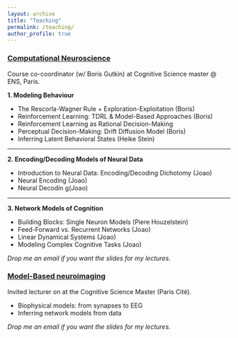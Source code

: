 ```yaml
---
layout: archive
title: "Teaching"
permalink: /teaching/
author_profile: true
---
```



### [Computational Neuroscience](https://master-cognitive-science.ens.psl.eu/en/program/first-year-program-17281) 
Course co-coordinator (w/ Boris Gutkin) at Cognitive Science master @ ENS, Paris.


**1. Modeling Behaviour**

- The Rescorla-Wagner Rule + Exploration-Exploitation (Boris)
- Reinforcement Learning: TDRL & Model-Based Approaches (Boris)
- Reinforcement Learning as Rational Decision-Making  
- Perceptual Decision-Making: Drift Diffusion Model (Boris)  
- Inferring Latent Behavioral States (Heike Stein)

---

**2. Encoding/Decoding Models of Neural Data**

- Introduction to Neural Data: Encoding/Decoding Dichotomy (Joao)
- Neural Encoding (Joao)
- Neural Decodin g(Joao)

---

**3. Network Models of Cognition**

- Building Blocks: Single Neuron Models (Piere Houzelstein)  
- Feed-Forward vs. Recurrent Networks (Joao)
- Linear Dynamical Systems (Joao)
- Modeling Complex Cognitive Tasks (Joao)

_Drop me an email if you want the slides for my lectures._

### [Model-Based neuroimaging](https://cog-sup.fr/about/) 
Invited lecturer on at the Cognitive Science Master (Paris Cité). 

- Biophysical models: from synapses to EEG
- Inferring network models from data

_Drop me an email if you want the slides for my lectures._
